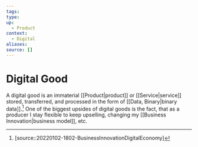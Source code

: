 ```yaml
---
tags:
type:
up:
  - Product
context:
  - Digital
aliases:
source: []
---
```


# Digital Good

A digital good is an immaterial [[Product|product]] or [[Service|service]] stored, transferred, and processed in the form of [[Data, Binary|binary data]].[^1]
One of the biggest upsides of digital goods is the fact, that as a producer I stay flexible to keep upselling, changing my [[Business Innovation|business model]], etc.

[^1]: [source::20220102-1802-BusinessInnovationDigitalEconomy]
